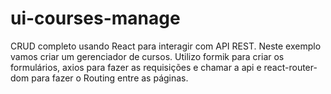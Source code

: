 # ui-courses-manage

CRUD completo usando React para interagir com API REST.
Neste exemplo vamos criar um gerenciador de cursos.
Utilizo formik para criar os formulários, axios para fazer as requisições e chamar a api e react-router-dom para fazer o Routing entre as páginas.
